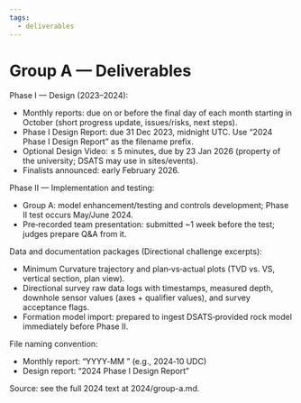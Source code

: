 ```yaml
---
tags:
  - deliverables
---
```


# Group A — Deliverables

Phase I — Design (2023–2024):

- Monthly reports: due on or before the final day of each month starting in October (short progress update, issues/risks, next steps).
- Phase I Design Report: due 31 Dec 2023, midnight UTC. Use “2024 <School Abbrev> Phase I Design Report” as the filename prefix.
- Optional Design Video: ≤ 5 minutes, due by 23 Jan 2026 (property of the university; DSATS may use in sites/events).
- Finalists announced: early February 2026.

Phase II — Implementation and testing:

- Group A: model enhancement/testing and controls development; Phase II test occurs May/June 2024.
- Pre‑recorded team presentation: submitted ~1 week before the test; judges prepare Q&A from it.

Data and documentation packages (Directional challenge excerpts):

- Minimum Curvature trajectory and plan‑vs‑actual plots (TVD vs. VS, vertical section, plan view).
- Directional survey raw data logs with timestamps, measured depth, downhole sensor values (axes + qualifier values), and survey acceptance flags.
- Formation model import: prepared to ingest DSATS‑provided rock model immediately before Phase II.

File naming convention:

- Monthly report: “YYYY‑MM <School Abbrev>” (e.g., 2024‑10 UDC)
- Design report: “2024 <School Abbrev> Phase I Design Report”

Source: see the full 2024 text at 2024/group-a.md.
